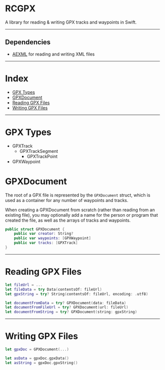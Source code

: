 # RCGPX

A library for reading & writing GPX tracks and waypoints in Swift.

---

## Dependencies

- [AEXML](https://github.com/tadija/AEXML) for reading and writing XML files

---

# Index

- [GPX Types](#gpx-types)
- [GPXDocument](#gpxdocument)
- [Reading GPX Files](#reading-gpx-files)
- [Writing GPX Files](#writing-gpx-files)

---

# GPX Types

- GPXTrack
    - GPXTrackSegment
        - GPXTrackPoint
- GPXWaypoint

# GPXDocument

The root of a GPX file is represented by the `GPXDocument` struct, which is used as a container for any number of waypoints and tracks.

When creating a GPXDocument from scratch (rather than reading from an existing file), you may optionally add a name for the person or program that created the file, as well as the arrays of tracks and waypoints.

```swift
public struct GPXDocument {
    public var creator: String?
    public var waypoints: [GPXWaypoint]
    public var tracks: [GPXTrack]
}
```

---

# Reading GPX Files

```swift
let fileUrl = ...
let fileData = try Data(contentsOf: fileUrl)
let gpxString = try? String(contentsOf: fileUrl, encoding: .utf8)

let documentFromData = try? GPXDocument(data: fileData)
let documentFromFileUrl = try? GPXDocument(url: fileUrl)
let documentFromString = try? GPXDocument(string: gpxString)
```

---

# Writing GPX Files

```swift
let gpxDoc = GPXDocument(...)

let asData = gpxDoc.gpxData()
let asString = gpxDoc.gpxString()
```
